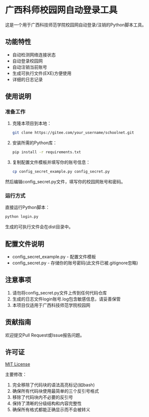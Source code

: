 # 广西科师校园网自动登录工具

这是一个用于广西科技师范学院校园网自动登录/注销的Python脚本工具。

## 功能特性

- 自动检测网络连接状态
- 自动登录校园网
- 自动注销当前账号
- 生成可执行文件(EXE)方便使用
- 详细的日志记录

## 使用说明

### 准备工作

1. 克隆本项目到本地：
   ```bash
   git clone https://gitee.com/your_username/schoolnet.git
   ```
2. 安装所需的Python库：
   ```bash
   pip install -r requirements.txt
   ```
3. 复制配置文件模板并填写你的账号信息：
   ```bash
   cp config_secret_example.py config_secret.py
   ```

然后编辑config_secret.py文件，填写你的校园网账号和密码。

### 运行方式

直接运行Python脚本：

   ```bash
   python login.py
   ```

生成的可执行文件会在dist目录中。

## 配置文件说明

- config_secret_example.py - 配置文件模板
- config_secret.py - 存储你的账号密码(此文件已被.gitignore忽略)

## 注意事项

1. 请勿将config_secret.py文件上传到任何代码仓库
2. 生成的日志文件login账号.log包含敏感信息，请妥善保管
3. 本项目仅适用于广西科技师范学院校园网

## 贡献指南

欢迎提交Pull Request或Issue报告问题。

## 许可证

[MIT License](https://gitee.com/quanmian/GKS-schoolnet-login/blob/master/LICENSE)

主要修改：

1. 完全移除了代码块的语法高亮标记(如bash)
2. 确保所有代码块使用最简单的三个反引号格式
3. 移除了代码块内不必要的反引号
4. 保持了清晰的分级结构和内容完整性
5. 确保所有格式都能正确显示而不会被转义